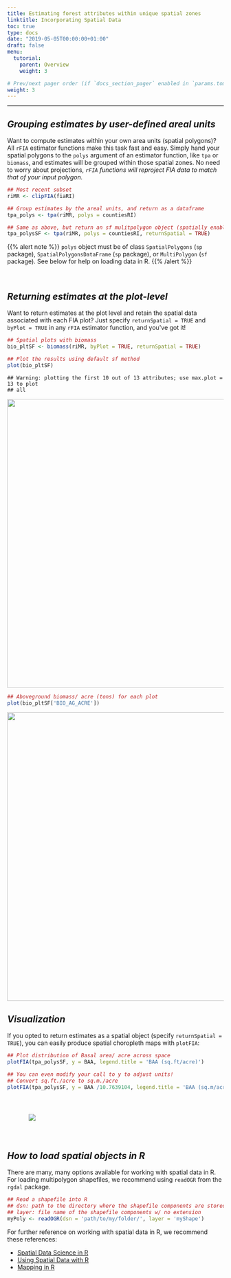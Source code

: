 ```yaml
---
title: Estimating forest attributes within unique spatial zones
linktitle: Incorporating Spatial Data
toc: true
type: docs
date: "2019-05-05T00:00:00+01:00"
draft: false
menu:
  tutorial:
    parent: Overview
    weight: 3

# Prev/next pager order (if `docs_section_pager` enabled in `params.toml`)
weight: 3
---
```




___
## _**Grouping estimates by user-defined areal units**_
Want to compute estimates within your own area units (spatial polygons)? All `rFIA` estimator functions make this task fast and easy. Simply hand your spatial polygons to the `polys` argument of an estimator function, like `tpa` or `biomass`, and estimates will be grouped within those spatial zones. No need to worry about projections, *`rFIA` functions will reproject FIA data to match that of your input polygon.*

```r
## Most recent subset
riMR <- clipFIA(fiaRI)

## Group estimates by the areal units, and return as a dataframe
tpa_polys <- tpa(riMR, polys = countiesRI)

## Same as above, but return an sf mulitpolygon object (spatially enabled)
tpa_polysSF <- tpa(riMR, polys = countiesRI, returnSpatial = TRUE)
```
{{% alert note %}}
`polys` object must be of class `SpatialPolygons` (`sp` package), `SpatialPolygonsDataFrame` (`sp` package), or `MultiPolygon` (`sf` package). See below for help on loading data in R.
{{% /alert %}}

<br>

## _**Returning estimates at the plot-level**_
Want to return estimates at the plot level and retain the spatial data associated with each FIA plot? Just specify `returnSpatial = TRUE` and `byPlot = TRUE` in any `rFIA` estimator function, and you've got it!


```r
## Spatial plots with biomass 
bio_pltSF <- biomass(riMR, byPlot = TRUE, returnSpatial = TRUE)

## Plot the results using default sf method
plot(bio_pltSF)
```

```
## Warning: plotting the first 10 out of 13 attributes; use max.plot = 13 to plot
## all
```

<img src="/tutorial/spatial_files/figure-html/unnamed-chunk-3-1.png" width="672" />

```r
## Aboveground biomass/ acre (tons) for each plot
plot(bio_pltSF['BIO_AG_ACRE'])
```

<img src="/tutorial/spatial_files/figure-html/unnamed-chunk-3-2.png" width="672" />

<br>


## _**Visualization**_
If you opted to return estimates as a spatial object (specify `returnSpatial = TRUE`), you can easily produce spatial choropleth maps with `plotFIA`:

```r
## Plot distribution of Basal area/ acre across space
plotFIA(tpa_polysSF, y = BAA, legend.title = 'BAA (sq.ft/acre)')

## You can even modify your call to y to adjust units!
## Convert sq.ft./acre to sq.m./acre
plotFIA(tpa_polysSF, y = BAA /10.7639104, legend.title = 'BAA (sq.m/acre)')
```
<img src="/img/spatialBAA.jpg" hspace = 50 vspace = 40>


<br>

## _**How to load spatial objects in R**_
There are many, many options available for working with spatial data in R. For loading multipolygon shapefiles, we recommend using `readOGR` from the `rgdal` package. 

```r
## Read a shapefile into R
## dsn: path to the directory where the shapefile components are stored
## layer: file name of the shapefile components w/ no extension
myPoly <- readOGR(dsn = 'path/to/my/folder/', layer = 'myShape')
```

For further reference on working with spatial data in R, we recommend these references: 

- <a href="https://rspatial.org/" target="_blank">Spatial Data Science in R</a>
- <a href="https://cengel.github.io/R-spatial/" target="_blank">Using Spatial Data with R</a>
- <a href="https://www.r-spatial.org/r/2018/10/25/ggplot2-sf.html" target="_blank">Mapping in R</a>



